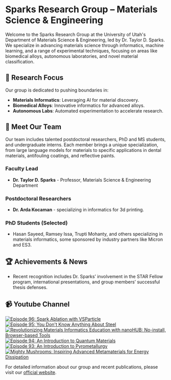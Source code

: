 # Sparks Research Group – Materials Science & Engineering

Welcome to the Sparks Research Group at the University of Utah's Department of Materials Science & Engineering, led by Dr. Taylor D. Sparks. We specialize in advancing materials science through informatics, machine learning, and a range of experimental techniques, focusing on areas like biomedical alloys, autonomous laboratories, and novel material classification.

## 🔬 **Research Focus**
Our group is dedicated to pushing boundaries in:
- **Materials Informatics**: Leveraging AI for material discovery.
- **Biomedical Alloys**: Innovative informatics for advanced alloys.
- **Autonomous Labs**: Automated experimentation to accelerate research.

## 👥 **Meet Our Team**
Our team includes talented postdoctoral researchers, PhD and MS students, and undergraduate interns. Each member brings a unique specialization, from large language models for materials to specific applications in dental materials, antifouling coatings, and reflective paints. 

### Faculty Lead
- **Dr. Taylor D. Sparks** - Professor, Materials Science & Engineering Department

### Postdoctoral Researchers
- **Dr. Arda Kocaman** - specializing in informatics for 3d printing.

### PhD Students (Selected)
- Hasan Sayeed, Ramsey Issa, Trupti Mohanty, and others specializing in materials informatics, some sponsored by industry partners like Micron and ES3.

## 🏆 **Achievements & News**
- Recent recognition includes Dr. Sparks’ involvement in the STAR Fellow program, international presentations, and group members’ successful thesis defenses.

## 📹 **Youtube Channel**
<!-- BEGIN YOUTUBE-CARDS -->
[![Episode 96: Spark Ablation with VSParticle](https://ytcards.demolab.com/?id=aKfqZyxRkAk&title=Episode+96%3A+Spark+Ablation+with+VSParticle&lang=en&timestamp=1730371818&background_color=%230d1117&title_color=%23ffffff&stats_color=%23dedede&max_title_lines=1&width=250&border_radius=5 "Episode 96: Spark Ablation with VSParticle")](https://www.youtube.com/watch?v=aKfqZyxRkAk)
[![Episode 95: You Don't Know Anything About Steel](https://ytcards.demolab.com/?id=dIFW-VokgqU&title=Episode+95%3A+You+Don%27t+Know+Anything+About+Steel&lang=en&timestamp=1728471613&background_color=%230d1117&title_color=%23ffffff&stats_color=%23dedede&max_title_lines=1&width=250&border_radius=5 "Episode 95: You Don't Know Anything About Steel")](https://www.youtube.com/watch?v=dIFW-VokgqU)
[![Revolutionizing Materials Informatics Education with nanoHUB: No-install, Browser-based Tools](https://ytcards.demolab.com/?id=c9dmV4s2BBs&title=Revolutionizing+Materials+Informatics+Education+with+nanoHUB%3A+No-install%2C+Browser-based+Tools&lang=en&timestamp=1727501818&background_color=%230d1117&title_color=%23ffffff&stats_color=%23dedede&max_title_lines=1&width=250&border_radius=5 "Revolutionizing Materials Informatics Education with nanoHUB: No-install, Browser-based Tools")](https://www.youtube.com/watch?v=c9dmV4s2BBs)
[![Episode 94: An Introduction to Quantum Materials](https://ytcards.demolab.com/?id=pRwEd92BZiE&title=Episode+94%3A+An+Introduction+to+Quantum+Materials&lang=en&timestamp=1727348026&background_color=%230d1117&title_color=%23ffffff&stats_color=%23dedede&max_title_lines=1&width=250&border_radius=5 "Episode 94: An Introduction to Quantum Materials")](https://www.youtube.com/watch?v=pRwEd92BZiE)
[![Episode 93: An Introduction to Pyrometallurgy](https://ytcards.demolab.com/?id=Aym2M2s3NEk&title=Episode+93%3A+An+Introduction+to+Pyrometallurgy&lang=en&timestamp=1725966002&background_color=%230d1117&title_color=%23ffffff&stats_color=%23dedede&max_title_lines=1&width=250&border_radius=5 "Episode 93: An Introduction to Pyrometallurgy")](https://www.youtube.com/watch?v=Aym2M2s3NEk)
[![Mighty Mushrooms: Inspiring Advanced Metamaterials for Energy Dissipation](https://ytcards.demolab.com/?id=bogVifUpb2U&title=Mighty+Mushrooms%3A+Inspiring+Advanced+Metamaterials+for+Energy+Dissipation&lang=en&timestamp=1724911218&background_color=%230d1117&title_color=%23ffffff&stats_color=%23dedede&max_title_lines=1&width=250&border_radius=5 "Mighty Mushrooms: Inspiring Advanced Metamaterials for Energy Dissipation")](https://www.youtube.com/watch?v=bogVifUpb2U)
<!-- END YOUTUBE-CARDS -->

For detailed information about our group and recent publications, please visit our [official website](https://my.eng.utah.edu/~sparks/group.html).
